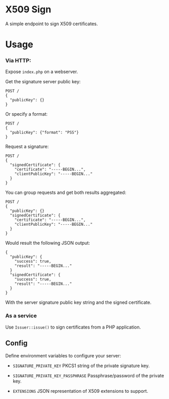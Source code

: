 # X509 Sign

A simple endpoint to sign X509 certificates.

# Usage

### Via HTTP:

Expose `index.php` on a webserver.

Get the signature server public key:
```
POST /
{
  "publicKey": {}
}
```

Or specify a format:
```
POST /
{
  "publicKey": {"format": "PSS"}
}
```

Request a signature:
```
POST /
{
  "signedCertificate": {
    "certificate": "-----BEGIN...",
    "clientPublicKey": "-----BEGIN..."
  }
}
```

You can group requests and get both results aggregated:

```
POST /
{
  "publicKey": {}
  "signedCertificate": {
    "certificate": "-----BEGIN...",
    "clientPublicKey": "-----BEGIN..."
  }
}
```

Would result the following JSON output:

```
{
  "publicKey": {
    "success": true,
    "result": "-----BEGIN..."
  }
  "signedCertificate": {
    "success": true,
    "result": "-----BEGIN..."
  }
}
```

With the server signature public key string and the signed certificate.

### As a service

Use `Issuer::issue()` to sign certificates from a PHP application.

## Config

Define environment variables to configure your server:

- `SIGNATURE_PRIVATE_KEY` PKCS1 string of the private signature key.

- `SIGNATURE_PRIVATE_KEY_PASSPHRASE` Passphrase/password of the private key.

- `EXTENSIONS` JSON representation of X509 extensions to support.
